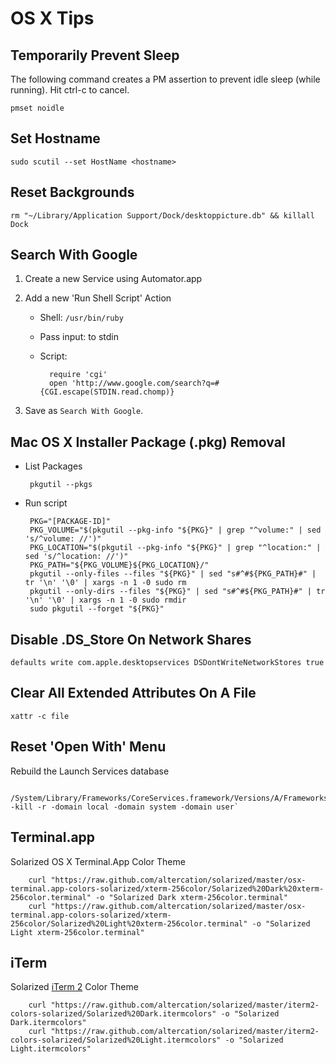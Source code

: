 # OS X Tips

## Temporarily Prevent Sleep

The following command creates a PM assertion to prevent idle sleep (while running).  Hit ctrl-c to cancel.

	pmset noidle

## Set Hostname

	sudo scutil --set HostName <hostname>

## Reset Backgrounds

	rm "~/Library/Application Support/Dock/desktoppicture.db" && killall Dock

## Search With Google

1. Create a new Service using Automator.app

2. Add a new 'Run Shell Script' Action
    - Shell: `/usr/bin/ruby`
    - Pass input: to stdin
    - Script:

    		require 'cgi'
    		open 'http://www.google.com/search?q=#{CGI.escape(STDIN.read.chomp)}

3. Save as `Search With Google`.

## Mac OS X Installer Package (.pkg) Removal

*  List Packages

		pkgutil --pkgs

*  Run script

		PKG="[PACKAGE-ID]"
		PKG_VOLUME="$(pkgutil --pkg-info "${PKG}" | grep "^volume:" | sed 's/^volume: //')"
		PKG_LOCATION="$(pkgutil --pkg-info "${PKG}" | grep "^location:" | sed 's/^location: //')"
		PKG_PATH="${PKG_VOLUME}${PKG_LOCATION}/"
		pkgutil --only-files --files "${PKG}" | sed "s#^#${PKG_PATH}#" | tr '\n' '\0' | xargs -n 1 -0 sudo rm
		pkgutil --only-dirs --files "${PKG}" | sed "s#^#${PKG_PATH}#" | tr '\n' '\0' | xargs -n 1 -0 sudo rmdir
		sudo pkgutil --forget "${PKG}"

## Disable .DS_Store On Network Shares

	defaults write com.apple.desktopservices DSDontWriteNetworkStores true

## Clear All Extended Attributes On A File

	xattr -c file

## Reset 'Open With' Menu

Rebuild the Launch Services database

		/System/Library/Frameworks/CoreServices.framework/Versions/A/Frameworks/LaunchServices.framework/Versions/A/Support/lsregister -kill -r -domain local -domain system -domain user`

## Terminal.app

Solarized OS X Terminal.App Color Theme

		curl "https://raw.github.com/altercation/solarized/master/osx-terminal.app-colors-solarized/xterm-256color/Solarized%20Dark%20xterm-256color.terminal" -o "Solarized Dark xterm-256color.terminal"
		curl "https://raw.github.com/altercation/solarized/master/osx-terminal.app-colors-solarized/xterm-256color/Solarized%20Light%20xterm-256color.terminal" -o "Solarized Light xterm-256color.terminal"

## iTerm

Solarized [iTerm 2](http://iterm2.com/) Color Theme

		curl "https://raw.github.com/altercation/solarized/master/iterm2-colors-solarized/Solarized%20Dark.itermcolors" -o "Solarized Dark.itermcolors"
		curl "https://raw.github.com/altercation/solarized/master/iterm2-colors-solarized/Solarized%20Light.itermcolors" -o "Solarized Light.itermcolors"
